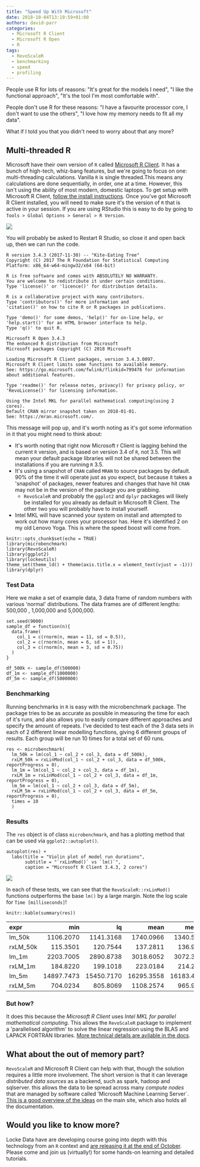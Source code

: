 ```yaml
---
title: "Speed Up With Microsoft"
date: 2018-10-04T13:19:59+01:00
authors: david-parr
categories:
  - Microsoft R Client
  - Microsoft R Open
  - R
tags:
  - RevoScaleR
  - benchmarking
  - speed
  - profiling
---
```


People use R for lots of reasons: "It's great for the models I need", "I
like the functional approach", "It's the tool I'm most comfortable
with".

People don't use R for these reasons: "I have a favourite processor
core, I don't want to use the others", "I love how my memory needs to
fit all my data".

What if I told you that you didn't need to worry about that any more?

Multi-threaded R
----------------

Microsoft have their own version of `R` called [Microsoft R
Client](https://docs.microsoft.com/en-us/machine-learning-server/r-client/what-is-microsoft-r-client).
It has a bunch of high-tech, whiz-bang features, but we're going to
focus on one: multi-threading calculations. Vanilla `R` is single
threaded.This means any calculations are done sequentially, in order,
one at a time. However, this isn't using the ability of most modern,
domestic laptops. To get setup with Microsoft R Client, [follow the
install
instructions](https://docs.microsoft.com/en-us/machine-learning-server/r-client/install-on-windows).
Once you've got Microsoft R Client installed, you will need to make sure
it's the version of `R` that is active in your session. If you are using
RStudio this is easy to do by going to
`Tools > Global Options > General > R Version`.

![](../img/R-options-rclient.PNG)

You will probably be asked to Restart R Studio, so close it and open
back up, then we can run the code.

    R version 3.4.3 (2017-11-30) -- "Kite-Eating Tree"
    Copyright (C) 2017 The R Foundation for Statistical Computing
    Platform: x86_64-w64-mingw32/x64 (64-bit)

    R is free software and comes with ABSOLUTELY NO WARRANTY.
    You are welcome to redistribute it under certain conditions.
    Type 'license()' or 'licence()' for distribution details.

    R is a collaborative project with many contributors.
    Type 'contributors()' for more information and
    'citation()' on how to cite R or R packages in publications.

    Type 'demo()' for some demos, 'help()' for on-line help, or
    'help.start()' for an HTML browser interface to help.
    Type 'q()' to quit R.

    Microsoft R Open 3.4.3
    The enhanced R distribution from Microsoft
    Microsoft packages Copyright (C) 2018 Microsoft

    Loading Microsoft R Client packages, version 3.4.3.0097. 
    Microsoft R Client limits some functions to available memory.
    See: https://go.microsoft.com/fwlink/?linkid=799476 for information
    about additional features.

    Type 'readme()' for release notes, privacy() for privacy policy, or
    'RevoLicense()' for licensing information.

    Using the Intel MKL for parallel mathematical computing(using 2 cores).
    Default CRAN mirror snapshot taken on 2018-01-01.
    See: https://mran.microsoft.com/.

This message will pop up, and it's worth noting as it's got some
information in it that you might need to think about:

-   It's worth noting that right now Microsoft r Client is lagging
    behind the current `R` version, and is based on version 3.4 of `R`,
    not 3.5. This will mean your default package libraries will not be
    shared between the installations if you are running `R` 3.5.
-   It's using a snapshot of `CRAN` called `MRAN` to source packages by
    default. 90% of the time it will operate just as you expect, but
    because it takes a 'snapshot' of packages, newer features and
    changes that have hit `CRAN` may not be in the version of the
    package you are grabbing.
    -   `RevoScaleR` and probably the `ggplot2` and `dplyr` packages
        will likely be installed for you already as default in Microsoft
        R Client. The other two you will probably have to install
        yourself.
-   Intel MKL will have scanned your system on install and attempted to
    work out how many cores your processor has. Here it's identified 2
    on my old Lenovo Yoga. This is where the speed boost will come from.

<!-- -->

    knitr::opts_chunk$set(echo = TRUE)
    library(microbenchmark)
    library(RevoScaleR)
    library(ggplot2)
    library(lockeutils)
    theme_set(theme_ld() + theme(axis.title.x = element_text(vjust = -1)))
    library(dplyr)

### Test Data

Here we make a set of example data, 3 data frame of random numbers with
various 'normal' distributions. The data frames are of different
lengths: 500,000 , 1,000,000 and 5,000,000.

    set.seed(9000)
    sample_df = function(n){
      data.frame(
        col_1 = c(rnorm(n, mean = 11, sd = 0.5)), 
        col_2 = c(rnorm(n, mean = 6, sd = 1)), 
        col_3 = c(rnorm(n, mean = 3, sd = 0.75))
      )
    }

    df_500k <- sample_df(500000)
    df_1m <- sample_df(1000000)
    df_5m <- sample_df(5000000)

### Benchmarking

Running benchmarks in `R` is easy with the microbenchmark package. The
package tries to be as accurate as possible in measuring the time for
each of it's runs, and also allows you to easily compare different
approaches and specify the amount of repeats. I've decided to test each
of the 3 data sets in each of 2 different linear modelling functions,
giving 6 different groups of results. Each group will be run 10 times
for a total set of 60 runs.

    res <- microbenchmark(
      lm_50k = lm(col_1 ~ col_2 + col_3, data = df_500k),
      rxLM_50k = rxLinMod(col_1 ~ col_2 + col_3, data = df_500k, reportProgress = 0),
      lm_1m = lm(col_1 ~ col_2 + col_3, data = df_1m),
      rxLM_1m = rxLinMod(col_1 ~ col_2 + col_3, data = df_1m, reportProgress = 0),
      lm_5m = lm(col_1 ~ col_2 + col_3, data = df_5m),
      rxLM_5m = rxLinMod(col_1 ~ col_2 + col_3, data = df_5m, reportProgress = 0),
      times = 10
      )

### Results

The `res` object is of class `microbenchmark`, and has a plotting method
that can be used via `ggplot2::autoplot()`.

    autoplot(res) +  
      labs(title = "Violin plot of model run durations", 
           subtitle = "`rxLinMod()` vs `lm()`",
           caption = "Microsoft R Client 3.4.3, 2 cores")

![](../img/plot-1.png)

In each of these tests, we can see that the `RevoScaleR::rxLinMod()`
functions outperforms the base `lm()` by a large margin. Note the log
scale for `Time [milliseconds]`!

    knitr::kable(summary(res))

<table>
<thead>
<tr class="header">
<th align="left">expr</th>
<th align="right">min</th>
<th align="right">lq</th>
<th align="right">mean</th>
<th align="right">median</th>
<th align="right">uq</th>
<th align="right">max</th>
<th align="right">neval</th>
</tr>
</thead>
<tbody>
<tr class="odd">
<td align="left">lm_50k</td>
<td align="right">1106.2070</td>
<td align="right">1141.3168</td>
<td align="right">1740.0966</td>
<td align="right">1340.5601</td>
<td align="right">1474.8239</td>
<td align="right">4679.1277</td>
<td align="right">10</td>
</tr>
<tr class="even">
<td align="left">rxLM_50k</td>
<td align="right">115.3501</td>
<td align="right">120.7544</td>
<td align="right">137.2811</td>
<td align="right">136.9788</td>
<td align="right">147.7357</td>
<td align="right">171.9592</td>
<td align="right">10</td>
</tr>
<tr class="odd">
<td align="left">lm_1m</td>
<td align="right">2203.7005</td>
<td align="right">2890.8738</td>
<td align="right">3018.6052</td>
<td align="right">3072.3086</td>
<td align="right">3340.6342</td>
<td align="right">3934.8914</td>
<td align="right">10</td>
</tr>
<tr class="even">
<td align="left">rxLM_1m</td>
<td align="right">184.8220</td>
<td align="right">199.1018</td>
<td align="right">223.0184</td>
<td align="right">214.2320</td>
<td align="right">223.2292</td>
<td align="right">307.1239</td>
<td align="right">10</td>
</tr>
<tr class="odd">
<td align="left">lm_5m</td>
<td align="right">14897.7473</td>
<td align="right">15450.7170</td>
<td align="right">16295.3558</td>
<td align="right">16183.4236</td>
<td align="right">16720.8177</td>
<td align="right">18837.9140</td>
<td align="right">10</td>
</tr>
<tr class="even">
<td align="left">rxLM_5m</td>
<td align="right">704.0234</td>
<td align="right">805.8069</td>
<td align="right">1108.2574</td>
<td align="right">965.9696</td>
<td align="right">1044.1400</td>
<td align="right">2084.2737</td>
<td align="right">10</td>
</tr>
</tbody>
</table>

### But how?

It does this because the *Microsoft R Client* uses *Intel MKL for
parallel mathematical computing*. This allows the `RevoScaleR` package
to implement a 'parallelised algorithm' to solve the linear regression
using the BLAS and LAPACK FORTRAN libraries. [More technical details are
avilable in the
docs](https://mran.microsoft.com/documents/rro/multithread).

What about the out of memory part?
----------------------------------

`RevoScaleR` and Microsoft R Client can help with that, though the
solution requires a little more involvement. The short version is that
it can leverage *distributed data sources* as a backend, such as spark,
hadoop and sqlserver. this allows the data to be spread across many
*compute nodes* that are managed by software called 'Microsoft Machine
Learning Server\`. [This is a good overview of the
ideas](https://docs.microsoft.com/en-us/machine-learning-server/r/concept-what-is-revoscaler)
on the main site, which also holds all the documentation.

Would you like to know more?
----------------------------

Locke Data have are developing course going into depth with this
technology from an `R` context and [are releasing it at the end of
October](../../training/onlinetraining/). Please come and join us
(virtually!) for some hands-on learning and detailed tutorials.
